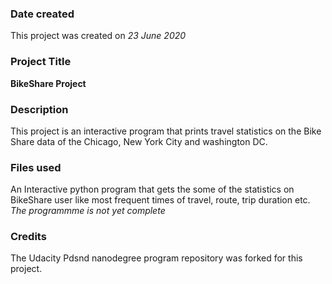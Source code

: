 ### Date created
This project was created on *23 June 2020*

### Project Title
**BikeShare Project**

### Description
This project is an interactive program that prints travel statistics on the Bike Share data of the Chicago, New York City and washington DC.   

### Files used
An Interactive python program that gets the some of the statistics on BikeShare user like most frequent times of travel, route, trip duration etc.
*The programmme is not yet complete*

### Credits
The Udacity Pdsnd nanodegree program repository was forked for this project.
